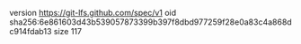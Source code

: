 version https://git-lfs.github.com/spec/v1
oid sha256:6e861603d43b539057873399b397f8dbd977259f28e0a83c4a868dc914fdab13
size 117
